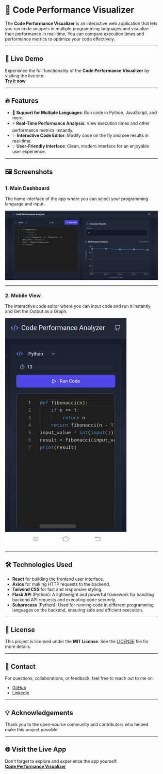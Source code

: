 # 🎯 **Code Performance Visualizer**

The **Code Performance Visualizer** is an interactive web application that lets you run code snippets in multiple programming languages and visualize their performance in real-time. You can compare execution times and performance metrics to optimize your code effectively.

---

## 🚀 **Live Demo**

Experience the full functionality of the **Code Performance Visualizer** by visiting the live site:  
[**Try it now**](https://zaidimurtaza.github.io/Function-Performance/)

---

## 🔥 **Features**

- 🔄 **Support for Multiple Languages**: Run code in Python, JavaScript, and more.
- ⚡ **Real-Time Performance Analysis**: View execution times and other performance metrics instantly.
- ✨ **Interactive Code Editor**: Modify code on the fly and see results in real-time.
- 💡 **User-Friendly Interface**: Clean, modern interface for an enjoyable user experience.

---

## 🖼️ **Screenshots**

### 1. **Main Dashboard**
The home interface of the app where you can select your programming language and input.

![Main Dashboard](./images/dashboard.jpg)

---

### 2. **Mobile View**
The interactive code editor where you can input code and run it instantly and Get the Output as a Graph.

<img src="./images/mobile-view.jpeg" width="400" />

---

## 🛠️ **Technologies Used**

- **React** for building the frontend user interface.
- **Axios** for making HTTP requests to the backend.
- **Tailwind CSS** for fast and responsive styling.
- **Flask API** (Python): A lightweight and powerful framework for handling backend API requests and executing code securely.
- **Subprocess** (Python): Used for running code in different programming languages on the backend, ensuring safe and efficient execution.

---

## 📜 **License**

This project is licensed under the **MIT License**. See the [LICENSE](LICENSE) file for more details.

---

## 💬 **Contact**

For questions, collaborations, or feedback, feel free to reach out to me on:

- [GitHub](https://github.com/zaidimurtaza)
- [LinkedIn]((https://www.linkedin.com/in/murtaza-57816b302/))

---

## 💡 **Acknowledgements**

Thank you to the open-source community and contributors who helped make this project possible!

---

## 🌐 **Visit the Live App**

Don't forget to explore and experience the app yourself:  
[**Code Performance Visualizer**](https://zaidimurtaza.github.io/Function-Performance/)
